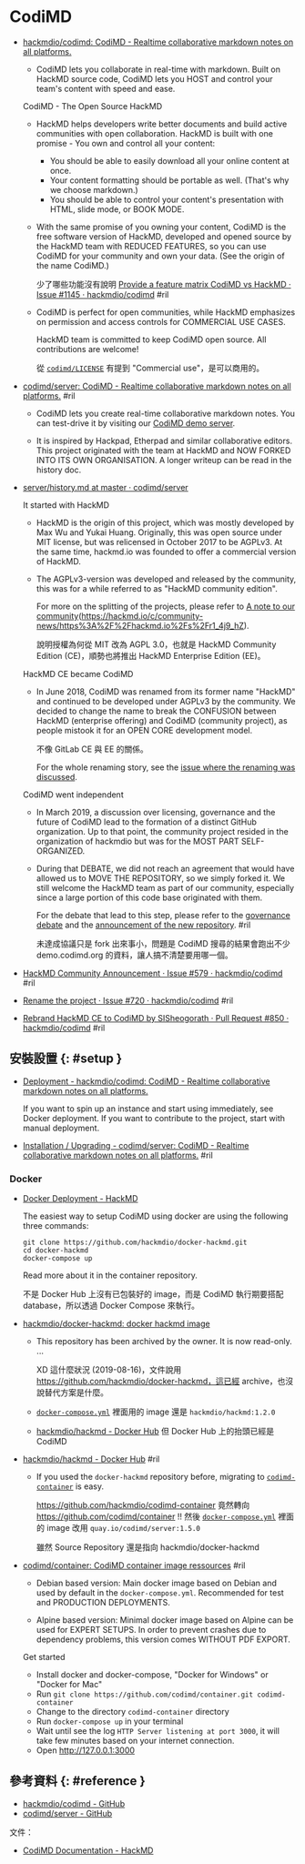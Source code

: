 # CodiMD

  - [hackmdio/codimd: CodiMD \- Realtime collaborative markdown notes on all platforms\.](https://github.com/hackmdio/codimd)

      - CodiMD lets you collaborate in real-time with markdown. Built on HackMD source code, CodiMD lets you HOST and control your team's content with speed and ease.

    CodiMD - The Open Source HackMD

      - HackMD helps developers write better documents and build active communities with open collaboration. HackMD is built with one promise - You own and control all your content:

          - You should be able to easily download all your online content at once.
          - Your content formatting should be portable as well. (That's why we choose markdown.)
          - You should be able to control your content's presentation with HTML, slide mode, or BOOK MODE.

      - With the same promise of you owning your content, CodiMD is the free software version of HackMD, developed and opened source by the HackMD team with REDUCED FEATURES, so you can use CodiMD for your community and own your data. (See the origin of the name CodiMD.)

        少了哪些功能沒有說明 [Provide a feature matrix CodiMD vs HackMD · Issue \#1145 · hackmdio/codimd](https://github.com/hackmdio/codimd/issues/1145) #ril

      - CodiMD is perfect for open communities, while HackMD emphasizes on permission and access controls for COMMERCIAL USE CASES.

        HackMD team is committed to keep CodiMD open source. All contributions are welcome!

        從 [`codimd/LICENSE`](https://github.com/hackmdio/codimd/blob/develop/LICENSE) 有提到 "Commercial use"，是可以商用的。

  - [codimd/server: CodiMD \- Realtime collaborative markdown notes on all platforms\.](https://github.com/codimd/server) #ril

      - CodiMD lets you create real-time collaborative markdown notes. You can test-drive it by visiting our [CodiMD demo server](https://demo.codimd.org/).

      - It is inspired by Hackpad, Etherpad and similar collaborative editors. This project originated with the team at HackMD and NOW FORKED INTO ITS OWN ORGANISATION. A longer writeup can be read in the history doc.

  - [server/history\.md at master · codimd/server](https://github.com/codimd/server/blob/master/docs/history.md)

    It started with HackMD

      - HackMD is the origin of this project, which was mostly developed by Max Wu and Yukai Huang. Originally, this was open source under MIT license, but was relicensed in October 2017 to be AGPLv3. At the same time, hackmd.io was founded to offer a commercial version of HackMD.

      - The AGPLv3-version was developed and released by the community, this was for a while referred to as "HackMD community edition".

        For more on the splitting of the projects, please refer to [A note to our community](2017-10-11)(https://hackmd.io/c/community-news/https%3A%2F%2Fhackmd.io%2Fs%2Fr1_4j9_hZ).

        說明授權為何從 MIT 改為 AGPL 3.0，也就是 HackMD Community Edition (CE)，順勢也將推出 HackMD Enterprise Edition (EE)。

    HackMD CE became CodiMD

      - In June 2018, CodiMD was renamed from its former name "HackMD" and continued to be developed under AGPLv3 by the community. We decided to change the name to break the CONFUSION between HackMD (enterprise offering) and CodiMD (community project), as people mistook it for an OPEN CORE development model.

        不像 GitLab CE 與 EE 的關係。

        For the whole renaming story, see the [issue where the renaming was discussed](https://github.com/hackmdio/hackmd/issues/720).

    CodiMD went independent

      - In March 2019, a discussion over licensing, governance and the future of CodiMD lead to the formation of a distinct GitHub organization. Up to that point, the community project resided in the organization of hackmdio but was for the MOST PART SELF-ORGANIZED.

      - During that DEBATE, we did not reach an agreement that would have allowed us to MOVE THE REPOSITORY, so we simply forked it. We still welcome the HackMD team as part of our community, especially since a large portion of this code base originated with them.

        For the debate that lead to this step, please refer to the [governance debate](https://github.com/hackmdio/hackmd/issues/1170) and the [announcement of the new repository](https://github.com/codimd/server/issues/10). #ril

        未達成協議只是 fork 出來事小，問題是 CodiMD 搜尋的結果會跑出不少 demo.codimd.org 的資料，讓人搞不清楚要用哪一個。

  - [HackMD Community Announcement · Issue \#579 · hackmdio/codimd](https://github.com/hackmdio/codimd/issues/579) #ril
  - [Rename the project · Issue \#720 · hackmdio/codimd](https://github.com/hackmdio/codimd/issues/720) #ril
  - [Rebrand HackMD CE to CodiMD by SISheogorath · Pull Request \#850 · hackmdio/codimd](https://github.com/hackmdio/codimd/pull/850) #ril

## 安裝設置 {: #setup }

  - [Deployment - hackmdio/codimd: CodiMD \- Realtime collaborative markdown notes on all platforms\.](https://github.com/hackmdio/codimd#deployment)

    If you want to spin up an instance and start using immediately, see Docker deployment. If you want to contribute to the project, start with manual deployment.

  - [Installation / Upgrading - codimd/server: CodiMD \- Realtime collaborative markdown notes on all platforms\.](https://github.com/codimd/server#installation--upgrading) #ril

### Docker

  - [Docker Deployment \- HackMD](https://hackmd.io/c/codimd-documentation/%2Fs%2Fcodimd-docker-deployment)

    The easiest way to setup CodiMD using docker are using the following three commands:

        git clone https://github.com/hackmdio/docker-hackmd.git
        cd docker-hackmd
        docker-compose up

    Read more about it in the container repository.

    不是 Docker Hub 上沒有已包裝好的 image，而是 CodiMD 執行期要搭配 database，所以透過 Docker Compose 來執行。

  - [hackmdio/docker\-hackmd: docker hackmd image](https://github.com/hackmdio/docker-hackmd)

      - This repository has been archived by the owner. It is now read-only. ...

        XD 這什麼狀況 (2019-08-16)，文件說用 https://github.com/hackmdio/docker-hackmd，這已經 archive，也沒說替代方案是什麼。

      - [`docker-compose.yml`](https://github.com/hackmdio/docker-hackmd/blob/master/docker-compose.yml) 裡面用的 image 還是 `hackmdio/hackmd:1.2.0`
      - [hackmdio/hackmd \- Docker Hub](https://hub.docker.com/r/hackmdio/hackmd/) 但 Docker Hub 上的抬頭已經是 CodiMD

  - [hackmdio/hackmd \- Docker Hub](https://hub.docker.com/r/hackmdio/hackmd/) #ril

      - If you used the `docker-hackmd` repository before, migrating to [`codimd-container`](https://github.com/hackmdio/codimd-container) is easy.

        https://github.com/hackmdio/codimd-container 竟然轉向 https://github.com/codimd/container !! 然後 [`docker-compose.yml`](https://github.com/codimd/container/blob/master/docker-compose.yml) 裡面的 image 改用 `quay.io/codimd/server:1.5.0`

        雖然 Source Repository 還是指向 hackmdio/docker-hackmd

  - [codimd/container: CodiMD container image ressources](https://github.com/codimd/container) #ril

      - Debian based version: Main docker image based on Debian and used by default in the `docker-compose.yml`. Recommended for test and PRODUCTION DEPLOYMENTS.

      - Alpine based version: Minimal docker image based on Alpine can be used for EXPERT SETUPS. In order to prevent crashes due to dependency problems, this version comes WITHOUT PDF EXPORT.

    Get started

      - Install docker and docker-compose, "Docker for Windows" or "Docker for Mac"
      - Run `git clone https://github.com/codimd/container.git codimd-container`
      - Change to the directory `codimd-container` directory
      - Run `docker-compose up` in your terminal
      - Wait until see the log `HTTP Server listening at port 3000`, it will take few minutes based on your internet connection.
      - Open http://127.0.0.1:3000

## 參考資料 {: #reference }

  - [hackmdio/codimd - GitHub](https://github.com/hackmdio/codimd)
  - [codimd/server - GitHub](https://github.com/codimd/server)

文件：

  - [CodiMD Documentation - HackMD](https://hackmd.io/c/codimd-documentation/)

